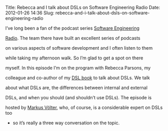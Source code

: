 Title: Rebecca and I talk about DSLs on Software Engineering Radio
Date: 2012-01-26 14:36
Slug: rebecca-and-i-talk-about-dsls-on-software-engineering-radio

I’ve long been a fan of the podcast series
<a href="http://www.se-radio.net/">Software Engineering

Radio</a>. The team there have built an excellent series of podcasts

on various aspects of software development and I often listen to them

while taking my afternoon walk. So I’m glad to get a spot on there

myself. In this episode I’m on the program with Rebecca Parsons, my

colleague and co-author of my [DSL
book](http://martinfowler.com/books/dsl.html) to talk about DSLs. We
talk

about what DSLs are, the differences between internal and external

DSLs, and when you should (and shouldn’t use DSLs). The episode is

hosted by [Markus Völter](http://www.voelter.de/), who, of course, is a
considerable expert on DSLs too

- so it’s really a three way conversation on the topic.

</p>

